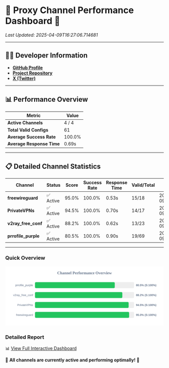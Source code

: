 # 🌟 Proxy Channel Performance Dashboard 🌟

_Last Updated: 2025-04-09T16:27:06.714681_

---

## 👩‍💻 Developer Information

- **[GitHub Profile](https://github.com/4n0nymou3)**  
- **[Project Repository](https://github.com/4n0nymou3/multi-proxy-config-fetcher)**  
- **[X (Twitter)](https://x.com/4n0nymou3)**  

---

## 📊 Performance Overview

| Metric                | Value       |
|-----------------------|-------------|
| **Active Channels**   | 4 / 4       |
| **Total Valid Configs** | 61          |
| **Average Success Rate** | 100.0%      |
| **Average Response Time** | 0.69s       |

---

## 📋 Detailed Channel Statistics

| Channel          | Status     | Score  | Success Rate | Response Time | Valid/Total | Last Success               |
|------------------|------------|--------|--------------|---------------|-------------|----------------------------|
| **freewireguard**  | ✅ Active  | 95.0%  | 100.0% | 0.53s         | 15/18       | 2025-04-09T16:27:06.712781 |
| **PrivateVPNs**  | ✅ Active  | 94.5%  | 100.0% | 0.70s         | 14/17       | 2025-04-09T16:27:06.151041 |
| **v2ray_free_conf**  | ✅ Active  | 88.2%  | 100.0% | 0.62s         | 13/23       | 2025-04-09T16:27:05.419153 |
| **prrofile_purple**  | ✅ Active  | 80.5%  | 100.0% | 0.90s         | 19/69       | 2025-04-09T16:27:04.741368 |

---

### Quick Overview
<div align="center">
  <a href="https://raw.githubusercontent.com/nullluser/NullRepo/refs/heads/main/assets/channel_stats_chart.svg">
    <img src="https://raw.githubusercontent.com/nullluser/NullRepo/refs/heads/main/assets/channel_stats_chart.svg" alt="Source Performance Statistics" width="800">
  </a>
</div>

### Detailed Report
📊 [View Full Interactive Dashboard](https://htmlpreview.github.io/?https://github.com/nullluser/NullRepo/blob/main/assets/performance_report.html)

🎉 **All channels are currently active and performing optimally!** 🎉
